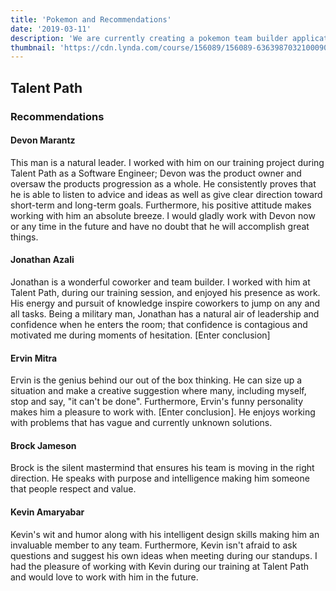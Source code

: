 ```yaml
---
title: 'Pokemon and Recommendations'
date: '2019-03-11'
description: 'We are currently creating a pokemon team builder application to practice our React skills. Also, I want to start writing out my recommendations to my coworkers because they deserve it.'
thumbnail: 'https://cdn.lynda.com/course/156089/156089-636398703210009087-16x9.jpg'
---
```


## Talent Path

### Recommendations

#### Devon Marantz

This man is a natural leader. I worked with him on our training project during Talent Path as a Software Engineer; Devon was the product owner and oversaw the products progression as a whole. He consistently proves that he is able to listen to advice and ideas as well as give clear direction toward short-term and long-term goals. Furthermore, his positive attitude makes working with him an absolute breeze. I would gladly work with Devon now or any time in the future and have no doubt that he will accomplish great things.

#### Jonathan Azali

Jonathan is a wonderful coworker and team builder. I worked with him at Talent Path, during our training session, and enjoyed his presence as work. His energy and pursuit of knowledge inspire coworkers to jump on any and all tasks. Being a military man, Jonathan has a natural air of leadership and confidence when he enters the room; that confidence is contagious and motivated me during moments of hesitation. [Enter conclusion]

#### Ervin Mitra

Ervin is the genius behind our out of the box thinking. He can size up a situation and make a creative suggestion where many, including myself, stop and say, "it can't be done". Furthermore, Ervin's funny personality makes him a pleasure to work with. [Enter conclusion]. He enjoys working with problems that has vague and currently unknown solutions.

#### Brock Jameson

Brock is the silent mastermind that ensures his team is moving in the right direction. He speaks with purpose and intelligence making him someone that people respect and value.

#### Kevin Amaryabar

Kevin's wit and humor along with his intelligent design skills making him an invaluable member to any team. Furthermore, Kevin isn't afraid to ask questions and suggest his own ideas when meeting during our standups. I had the pleasure of working with Kevin during our training at Talent Path and would love to work with him in the future.
